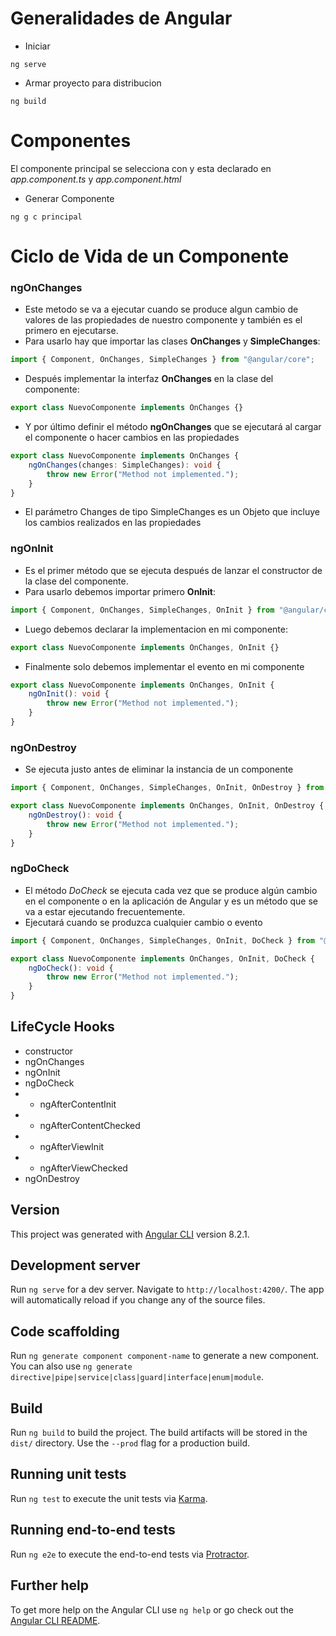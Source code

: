 # Generalidades de Angular
* Iniciar
```
ng serve
```
* Armar proyecto para distribucion
```
ng build
```
# Componentes
El componente principal se selecciona con *<app-root>* y esta declarado en _app.component.ts_ y _app.component.html_
* Generar Componente
```
ng g c principal
```
# Ciclo de Vida de un Componente
### ngOnChanges
* Este metodo se va a ejecutar cuando se produce algun cambio de valores de las propiedades de nuestro componente y también es el primero en ejecutarse.
* Para usarlo hay que importar las clases __OnChanges__ y __SimpleChanges__:
```typescript
import { Component, OnChanges, SimpleChanges } from "@angular/core";
```
* Después implementar la interfaz __OnChanges__ en la clase del componente:
```typescript
export class NuevoComponente implements OnChanges {}
```
* Y por último definir el método __ngOnChanges__ que se ejecutará al cargar el componente o hacer cambios en las propiedades
```typescript
export class NuevoComponente implements OnChanges {
    ngOnChanges(changes: SimpleChanges): void {
        throw new Error("Method not implemented.");
    }
}
```
* El parámetro Changes de tipo SimpleChanges es un Objeto que incluye los cambios realizados en las propiedades

### ngOnInit
* Es el primer método que se ejecuta después de lanzar el constructor de la clase del componente.
* Para usarlo debemos importar primero __OnInit__:
```typescript
import { Component, OnChanges, SimpleChanges, OnInit } from "@angular/core";
```
* Luego debemos declarar la implementacion en mi componente:
```typescript
export class NuevoComponente implements OnChanges, OnInit {}
```
* Finalmente solo debemos implementar el evento en mi componente
```typescript
export class NuevoComponente implements OnChanges, OnInit {
    ngOnInit(): void {
        throw new Error("Method not implemented.");
    }
}
```
### ngOnDestroy
* Se ejecuta justo antes de eliminar la instancia de un componente
```typescript
import { Component, OnChanges, SimpleChanges, OnInit, OnDestroy } from "@angular/core";
```
```typescript
export class NuevoComponente implements OnChanges, OnInit, OnDestroy {
    ngOnDestroy(): void {
        throw new Error("Method not implemented.");
    }
}
```
### ngDoCheck
* El método _DoCheck_ se ejecuta cada vez que se produce algún cambio en el componente o en la aplicación de Angular y es un método que se va a estar ejecutando frecuentemente.
* Ejecutará cuando se produzca cualquier cambio o evento
```typescript
import { Component, OnChanges, SimpleChanges, OnInit, DoCheck } from "@angular/core";
```
```typescript
export class NuevoComponente implements OnChanges, OnInit, DoCheck {
    ngDoCheck(): void {
        throw new Error("Method not implemented.");
    }
}
```
## LifeCycle Hooks
- constructor
- ngOnChanges
- ngOnInit
- ngDoCheck
- - ngAfterContentInit
- - ngAfterContentChecked
- - ngAfterViewInit
- - ngAfterViewChecked
- ngOnDestroy

## Version

This project was generated with [Angular CLI](https://github.com/angular/angular-cli) version 8.2.1.

## Development server

Run `ng serve` for a dev server. Navigate to `http://localhost:4200/`. The app will automatically reload if you change any of the source files.

## Code scaffolding

Run `ng generate component component-name` to generate a new component. You can also use `ng generate directive|pipe|service|class|guard|interface|enum|module`.

## Build

Run `ng build` to build the project. The build artifacts will be stored in the `dist/` directory. Use the `--prod` flag for a production build.

## Running unit tests

Run `ng test` to execute the unit tests via [Karma](https://karma-runner.github.io).

## Running end-to-end tests

Run `ng e2e` to execute the end-to-end tests via [Protractor](http://www.protractortest.org/).

## Further help

To get more help on the Angular CLI use `ng help` or go check out the [Angular CLI README](https://github.com/angular/angular-cli/blob/master/README.md).
